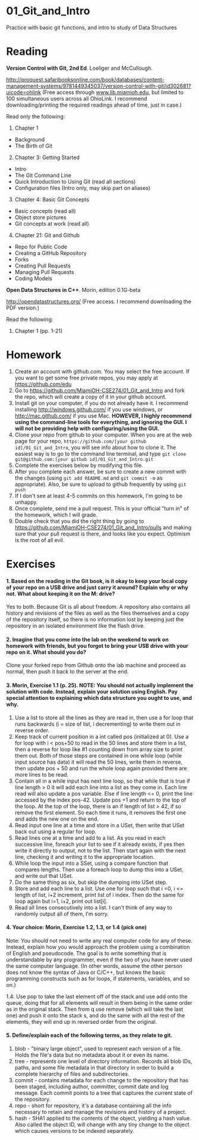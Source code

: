 01_Git_and_Intro
================

Practice with basic git functions, and intro to study of Data Structures

Reading
=======

**Version Control with Git, 2nd Ed**. Loeliger and McCullough. 

http://proquest.safaribooksonline.com/book/databases/content-management-systems/9781449345037/version-control-with-git/id302681?uicode=ohlink (Free access through www.lib.miamioh.edu, but limited to 100 simultaneous users across all OhioLink. I recommend downloading/printing the required readings ahead of time, just in case.)

Read only the following:

1. Chapter 1
  * Background
  * The Birth of Git
2. Chapter 3: Getting Started
  * Intro
  * The Git Command Line
  * Quick Introduction to Using Git (read all sections)
  * Configuration files (Intro only, may skip part on aliases)
3. Chapter 4: Basic Git Concepts
  * Basic concepts (read all)
  * Object store pictures
  * Git concepts at work (read all)
4. Chapter 21: Git and Github
  * Repo for Public Code
  * Creating a GitHub Repository
  * Forks
  * Creating Pull Requests
  * Managing Pull Requests
  * Coding Models

**Open Data Structures in C++**. Morin, edition 0.1G-beta

http://opendatastructures.org/ (Free access. I recommend downloading the PDF version.)

Read the following:

1. Chapter 1 (pp. 1-21)

Homework
========

1. Create an account with github.com. You may select the free account. If you want to get some free private repos, you may apply at https://github.com/edu
2. Go to https://github.com/MiamiOH-CSE274/01_Git_and_Intro and fork the repo, which will create a copy of it in your github account.
3. Install git on your computer, if you do not already have it. I recommend installing http://windows.github.com/ if you use windows, or http://mac.github.com/ if you use Mac. **HOWEVER, I highly recommend using the command-line tools for everything, and ignoring the GUI. I will not be providing help with configuring/using the GUI.**
4. Clone your repo from github to your computer. When you are at the web page for your repo, `https://github.com/[your github id]/01_Git_and_Intro`, you will see info about how to clone it. The easiest way is to go to the command line terminal, and type `git clone git@github.com:[your github id]/01_Git_and_Intro.git`
6. Complete the exercises below by modifying this file.
7. After you complete each answer, be sure to create a new commit with the changes (using `git add README.md` and `git commit -m` as appropriate). Also, be sure to upload to github frequently by using `git push`
8. If I don't see at least 4-5 commits on this homework, I'm going to be unhappy.
9. Once complete, send me a pull request. This is your official "turn in" of the homework, which I will grade.
10. Double check that you did the right thing by going to https://github.com/MiamiOH-CSE274/01_Git_and_Intro/pulls and making sure that your pull request is there, and looks like you expect. Optimism is the root of all evil.

Exercises
=========

#### 1. Based on the reading in the Git book, is it okay to keep your local copy of your repo on a USB drive and just carry it around? Explain why or why not. What about keeping it on the M: drive?

Yes to both. Because Git is all about freedom. A repository also contains all history and revisions of the files as well as the files themselves and a copy of the repository itself, so there is no information lost by keeping just the repository in an isolated environment like the flash drive.

#### 2. Imagine that you come into the lab on the weekend to work on homework with friends, but you forgot to bring your USB drive with your repo on it. What should you do?

Clone your forked repo from Github onto the lab machine and proceed as normal, then push it back to the server at the end.

#### 3. Morin, Exercise 1.1 (p. 25). NOTE: You should not actually implement the solution with code. Instead, explain your solution using English. Pay special attention to explaining which data structure you ought to use, and why.
1. Use a list to store all the lines as they are read in, then use a for loop that runs backwards (i = size of list, i decrementing) to write them out in reverse order.
2. Keep track of current position in a int called pos (initialized at 0). Use a for loop with i < pos+50 to read in the 50 lines and store them in a list, then a reverse for loop like #1 counting down from array size to print them out. Both of those steps are contained in one while loop (while input source has data) it will read the 50 lines, write them in reverse, then update pos + 50 and run the whole loop again provided there are more lines to be read. 
3. Contain all in a while input has next line loop, so that while that is true if line length > 0 it will add each line into a list as they come in. Each line read will also update a pos variable. Else if line length <= 0, print the line accessed by the index pos-42. Update pos +1 and return to the top of the loop. At the top of the loop, there is an if length of list > 42, if so remove the first element. So each time it runs, it removes the first one and adds the new one on the end. 
4. Read input one line at a time and store in a USet, then write that USet back out using a regular for loop.
5. Read lines one at a time and add to a list. As you read in each successive line, foreach your list to see if it already exists, if yes then write it directly to output, not to the list. Then start again with the next line, checking it and writing it to the appropriate location.
6. While loop the input into a SSet, using a compare function that compares lengths. Then use a foreach loop to dump this into a USet, and write out that USet.
7. Do the same thing as six, but skip the dumping into USet step.
8. Store and add each line to a list. Use one for loop such that i =0, i <= length of list, i+2 increment, print list of i index. Then do the same for loop again but i=1, i+2, print out list[i].
9. Read all lines consecutively into a list. I can't think of any way to randomly output all of them, I'm sorry.

#### 4. Your choice: Morin, Exercise 1.2, 1.3, or 1.4 (pick one)

Note: You should not need to write any real computer code for any of these. Instead, explain how you would approach the problem using a combination of English and pseudocode. The goal is to write something that is understandable by any programmer, even if the two of you have never used the same computer language. (In other words, assume the other person does not know the syntax of Java or C/C++, but knows the basic programming constructs such as for loops, if statements, variables, and so on.)

1.4:
Use pop to take the last element off of the stack and use add onto the queue, doing that for all elements will result in them being in the same order as in the original stack. Then from q use remove (which will take the last one) and push it onto the stack s, and do the same with all the rest of the elements, they will end up in reversed order from the original.

#### 5. Define/explain each of the following terms, as they relate to git.

1. blob - "binary large object", used to represent each version of a file. Holds the file's data but no metadata about it or even its name.
2. tree - represents one level of directory information. Records all blob IDs, paths, and some file metadata in that directory in order to build a complete hierarchy of files and subdirectories.
3. commit - contains metadata for each change to the repository that has been staged, including author, committer, commit date and log message. Each commit points to a tree that captures the current state of the repository.
4. repo - short for repository, it's a database containing all the info necessary to retain and manage the revisions and history of a project.
5. hash - SHA1 applied to the contents of the object, yielding a hash value. Also called the object ID, will change with any tiny change to the object which causes versions to be indexed separately.
